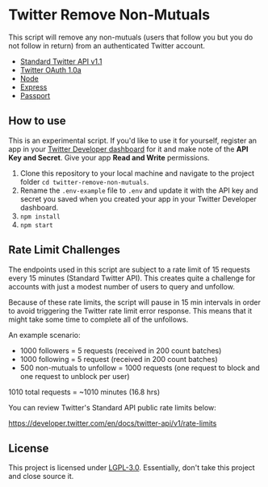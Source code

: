 # Twitter Remove Non-Mutuals

This script will remove any non-mutuals (users that follow you but you do not follow in return) from an authenticated Twitter account.

- [Standard Twitter API v1.1](https://developer.twitter.com/en/docs/twitter-api/v1)
- [Twitter OAuth 1.0a](https://developer.twitter.com/en/docs/authentication/oauth-1-0a)
- [Node](https://github.com/nodejs/node)
- [Express](https://github.com/expressjs/express)
- [Passport](http://www.passportjs.org/)

## How to use

This is an experimental script. If you'd like to use it for yourself, register an app in your [Twitter Developer dashboard](https://developer.twitter.com/en/portal/dashboard) for it and make note of the **API Key and Secret**. Give your app **Read and Write** permissions.

1. Clone this repository to your local machine and navigate to the project folder `cd twitter-remove-non-mutuals`.
2.  Rename the `.env-example` file to `.env` and update it with the API key and secret you saved when you created your app in your Twitter Developer dashboard.
3. `npm install`
4. `npm start`

## Rate Limit Challenges

The endpoints used in this script are subject to a rate limit of 15 requests every 15 minutes (Standard Twitter API). This creates quite a challenge for accounts with just a modest number of users to query and unfollow.

Because of these rate limits, the script will pause in 15 min intervals in order to avoid triggering the Twitter rate limit error response. This means that it might take some time to complete all of the unfollows.

An example scenario:

- 1000 followers = 5 requests (received in 200 count batches)
- 1000 following = 5 request (received in 200 count batches)
- 500 non-mutuals to unfollow = 1000 requests (one request to block and one request to unblock per user)

1010 total requests = ~1010 minutes (16.8 hrs)

You can review Twitter's Standard API public rate limits below:

https://developer.twitter.com/en/docs/twitter-api/v1/rate-limits

## License

This project is licensed under [LGPL-3.0](https://choosealicense.com/licenses/lgpl-3.0/). Essentially, don't take this project and close source it.